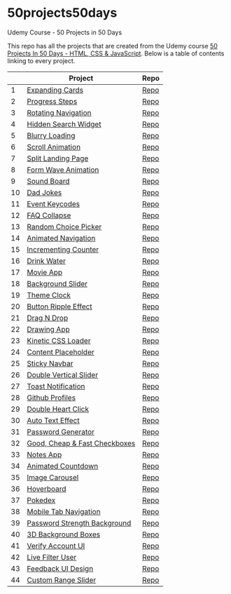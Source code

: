 # 50projects50days

Udemy Course - 50 Projects in 50 Days

This repo has all the projects that are created from the Udemy course
[50 Projects In 50 Days - HTML, CSS & JavaScript](https://www.udemy.com/share/103Pv23@PMKLRQODgR-8_GjGFKhdZscOF2lVU3ZLnBPERiQpUHjRw8xw2z0INoojsLcK2B7m/).
Below is a table of contents linking to every project.

|     | Project                                                                                                                      | Repo                                                                                                 |
| --- | ---------------------------------------------------------------------------------------------------------------------------- | ---------------------------------------------------------------------------------------------------- |
| 1   | [Expanding Cards](https://haylzrandom.github.io/50projects-html-css-js/expanding-cards/index.html)                           | [Repo](https://github.com/HaylzRandom/50projects-html-css-js/tree/main/expanding-cards)              |
| 2   | [Progress Steps](https://haylzrandom.github.io/50projects-html-css-js/progress-steps/index.html)                             | [Repo](https://github.com/HaylzRandom/50projects-html-css-js/tree/main/progress-steps)               |
| 3   | [Rotating Navigation](https://haylzrandom.github.io/50projects-html-css-js/rotating-navigation/index.html)                   | [Repo](https://github.com/HaylzRandom/50projects-html-css-js/tree/main/rotating-navigation)          |
| 4   | [Hidden Search Widget](https://haylzrandom.github.io/50projects-html-css-js/hidden-search-widget/index.html)                 | [Repo](https://github.com/HaylzRandom/50projects-html-css-js/tree/main/hidden-search-widget)         |
| 5   | [Blurry Loading](https://haylzrandom.github.io/50projects-html-css-js/blurry-loading/index.html)                             | [Repo](https://github.com/HaylzRandom/50projects-html-css-js/tree/main/blurry-loading)               |
| 6   | [Scroll Animation](https://haylzrandom.github.io/50projects-html-css-js/scroll-animation/index.html)                         | [Repo](https://github.com/HaylzRandom/50projects-html-css-js/tree/main/scroll-animation)             |
| 7   | [Split Landing Page](https://haylzrandom.github.io/50projects-html-css-js/split-landing-page/index.html)                     | [Repo](https://github.com/HaylzRandom/50projects-html-css-js/tree/main/split-landing-page)           |
| 8   | [Form Wave Animation](https://haylzrandom.github.io/50projects-html-css-js/form-wave-animation/index.html)                   | [Repo](https://github.com/HaylzRandom/50projects-html-css-js/tree/main/form-wave-animation)          |
| 9   | [Sound Board](https://haylzrandom.github.io/50projects-html-css-js/sound-board/index.html)                                   | [Repo](https://github.com/HaylzRandom/50projects-html-css-js/tree/main/sound-board)                  |
| 10  | [Dad Jokes](https://haylzrandom.github.io/50projects-html-css-js/dad-jokes/index.html)                                       | [Repo](https://github.com/HaylzRandom/50projects-html-css-js/tree/main/dad-jokes)                    |
| 11  | [Event Keycodes](https://haylzrandom.github.io/50projects-html-css-js/event-keycodes/index.html)                             | [Repo](https://github.com/HaylzRandom/50projects-html-css-js/tree/main/event-keycodes)               |
| 12  | [FAQ Collapse](https://haylzrandom.github.io/50projects-html-css-js/faq-collapse/index.html)                                 | [Repo](https://github.com/HaylzRandom/50projects-html-css-js/tree/main/faq-collapse)                 |
| 13  | [Random Choice Picker](https://haylzrandom.github.io/50projects-html-css-js/random-choice-picker/index.html)                 | [Repo](https://github.com/HaylzRandom/50projects-html-css-js/tree/main/random-choice-picker)         |
| 14  | [Animated Navigation](https://haylzrandom.github.io/50projects-html-css-js/animated-navigation/index.html)                   | [Repo](https://github.com/HaylzRandom/50projects-html-css-js/tree/main/animated-navigation)          |
| 15  | [Incrementing Counter](https://haylzrandom.github.io/50projects-html-css-js/incrementing-counter/index.html)                 | [Repo](https://github.com/HaylzRandom/50projects-html-css-js/tree/main/incrementing-counter)         |
| 16  | [Drink Water](https://haylzrandom.github.io/50projects-html-css-js/drink-water/index.html)                                   | [Repo](https://github.com/HaylzRandom/50projects-html-css-js/tree/main/drink-water)                  |
| 17  | [Movie App](https://haylzrandom.github.io/50projects-html-css-js/movie-app/index.html)                                       | [Repo](https://github.com/HaylzRandom/50projects-html-css-js/tree/main/movie-app)                    |
| 18  | [Background Slider](https://haylzrandom.github.io/50projects-html-css-js/background-slider/index.html)                       | [Repo](https://github.com/HaylzRandom/50projects-html-css-js/tree/main/background-slider)            |
| 19  | [Theme Clock](https://haylzrandom.github.io/50projects-html-css-js/theme-clock/index.html)                                   | [Repo](https://github.com/HaylzRandom/50projects-html-css-js/tree/main/theme-clock)                  |
| 20  | [Button Ripple Effect](https://haylzrandom.github.io/50projects-html-css-js/button-ripple-effect/index.html)                 | [Repo](https://github.com/HaylzRandom/50projects-html-css-js/tree/main/button-ripple-effect)         |
| 21  | [Drag N Drop](https://haylzrandom.github.io/50projects-html-css-js/drag-n-drop/index.html)                                   | [Repo](https://github.com/HaylzRandom/50projects-html-css-js/tree/main/drag-n-drop)                  |
| 22  | [Drawing App](https://haylzrandom.github.io/50projects-html-css-js/drawing-app/index.html)                                   | [Repo](https://github.com/HaylzRandom/50projects-html-css-js/tree/main/drawing-app)                  |
| 23  | [Kinetic CSS Loader](https://haylzrandom.github.io/50projects-html-css-js/kinetic-css-loader/index.html)                     | [Repo](https://github.com/HaylzRandom/50projects-html-css-js/tree/main/kinetic-css-loader)           |
| 24  | [Content Placeholder](https://haylzrandom.github.io/50projects-html-css-js/content-placeholder/index.html)                   | [Repo](https://github.com/HaylzRandom/50projects-html-css-js/tree/main/content-placeholder)          |
| 25  | [Sticky Navbar](https://haylzrandom.github.io/50projects-html-css-js/sticky-navbar/index.html)                               | [Repo](https://github.com/HaylzRandom/50projects-html-css-js/tree/main/sticky-navbar)                |
| 26  | [Double Vertical Slider](https://haylzrandom.github.io/50projects-html-css-js/double-vertical-slider/index.html)             | [Repo](https://github.com/HaylzRandom/50projects-html-css-js/tree/main/double-vertical-slider)       |
| 27  | [Toast Notification](https://haylzrandom.github.io/50projects-html-css-js/toast-notification/index.html)                     | [Repo](https://github.com/HaylzRandom/50projects-html-css-js/tree/main/toast-notification)           |
| 28  | [Github Profiles](https://haylzrandom.github.io/50projects-html-css-js/github-profiles/index.html)                           | [Repo](https://github.com/HaylzRandom/50projects-html-css-js/tree/main/github-profiles)              |
| 29  | [Double Heart Click](https://haylzrandom.github.io/50projects-html-css-js/double-heart-click/index.html)                     | [Repo](https://github.com/HaylzRandom/50projects-html-css-js/tree/main/double-heart-click)           |
| 30  | [Auto Text Effect](https://haylzrandom.github.io/50projects-html-css-js/auto-text-effect/index.html)                         | [Repo](https://github.com/HaylzRandom/50projects-html-css-js/tree/main/auto-text-effect)             |
| 31  | [Password Generator](https://haylzrandom.github.io/50projects-html-css-js/password-generator/index.html)                     | [Repo](https://github.com/HaylzRandom/50projects-html-css-js/tree/main/password-generator)           |
| 32  | [Good, Cheap & Fast Checkboxes](https://haylzrandom.github.io/50projects-html-css-js/good-cheap-fast-checkboxes/index.html)  | [Repo](https://github.com/HaylzRandom/50projects-html-css-js/tree/main/good-cheap-fast-checkboxes)   |
| 33  | [Notes App](https://haylzrandom.github.io/50projects-html-css-js/notes-app/index.html)                                       | [Repo](https://github.com/HaylzRandom/50projects-html-css-js/tree/main/notes-app)                    |
| 34  | [Animated Countdown](https://haylzrandom.github.io/50projects-html-css-js/animated-countdown/index.html)                     | [Repo](https://github.com/HaylzRandom/50projects-html-css-js/tree/main/animated-countdown)           |
| 35  | [Image Carousel](https://haylzrandom.github.io/50projects-html-css-js/image-carousel/index.html)                             | [Repo](https://github.com/HaylzRandom/50projects-html-css-js/tree/main/image-carousel)               |
| 36  | [Hoverboard](https://haylzrandom.github.io/50projects-html-css-js/hoverboard/index.html)                                     | [Repo](https://github.com/HaylzRandom/50projects-html-css-js/tree/main/hoverboard)                   |
| 37  | [Pokedex](https://haylzrandom.github.io/50projects-html-css-js/pokedex/index.html)                                           | [Repo](https://github.com/HaylzRandom/50projects-html-css-js/tree/main/pokedex)                      |
| 38  | [Mobile Tab Navigation](https://haylzrandom.github.io/50projects-html-css-js/mobile-tab-navigation/index.html)               | [Repo](https://github.com/HaylzRandom/50projects-html-css-js/tree/main/mobile-tab-navigation)        |
| 39  | [Password Strength Background](https://haylzrandom.github.io/50projects-html-css-js/password-strength-background/index.html) | [Repo](https://github.com/HaylzRandom/50projects-html-css-js/tree/main/password-strength-background) |
| 40  | [3D Background Boxes](https://haylzrandom.github.io/50projects-html-css-js/3d-background-boxes/index.html)                   | [Repo](https://github.com/HaylzRandom/50projects-html-css-js/tree/main/3d-background-boxes)          |
| 41  | [Verify Account UI](https://haylzrandom.github.io/50projects-html-css-js/verify-account-ui/index.html)                       | [Repo](https://github.com/HaylzRandom/50projects-html-css-js/tree/main/verify-account-ui)            |
| 42  | [Live Filter User](https://haylzrandom.github.io/50projects-html-css-js/live-filter-user/index.html)                         | [Repo](https://github.com/HaylzRandom/50projects-html-css-js/tree/main/live-filter-user)             |
| 43  | [Feedback UI Design](https://haylzrandom.github.io/50projects-html-css-js/feedback-ui-design/index.html)                     | [Repo](https://github.com/HaylzRandom/50projects-html-css-js/tree/main/feedback-ui-design)           |
| 44  | [Custom Range Slider](https://haylzrandom.github.io/50projects-html-css-js/custom-range-slider/index.html)                   | [Repo](https://github.com/HaylzRandom/50projects-html-css-js/tree/main/custom-range-slider)          |
